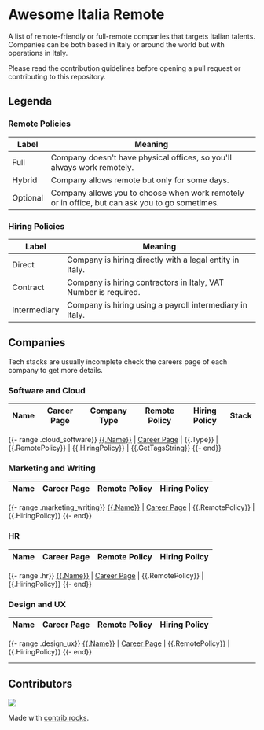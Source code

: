 [//]: # (DO NOT EDIT THIS FILE MANUALLY, USE THE GENERATOR AND DATA FOLDER)
# Awesome Italia Remote

A list of remote-friendly or full-remote companies that targets Italian talents.  
Companies can be both based in Italy or around the world but with operations in Italy.

Please read the contribution guidelines before opening a pull request or contributing to this repository.

## Legenda

### Remote Policies

Label | Meaning
--- | ---
Full | Company doesn't have physical offices, so you'll always work remotely.
Hybrid | Company allows remote but only for some days.
Optional | Company allows you to choose when work remotely or in office, but can ask you to go sometimes.

### Hiring Policies

Label | Meaning
--- | ---
Direct | Company is hiring directly with a legal entity in Italy.
Contract | Company is hiring contractors in Italy, VAT Number is required.
Intermediary | Company is hiring using a payroll intermediary in Italy.

## Companies

Tech stacks are usually incomplete check the careers page of each company to get more details.

### Software and Cloud

Name | Career Page | Company Type | Remote Policy | Hiring Policy | Stack
------------ | -- | ------- | ------- |---------------| -------

{{- range .cloud_software}}
[{{.Name}}]({{.URL}}) | [Career Page]({{.CareerPageURL}}) | {{.Type}} | {{.RemotePolicy}} | {{.HiringPolicy}} | {{.GetTagsString}}
{{- end}}

### Marketing and Writing

Name | Career Page | Remote Policy| Hiring Policy
------------ | -- | ------- | -------
{{- range .marketing_writing}}
[{{.Name}}]({{.URL}}) | [Career Page]({{.CareerPageURL}}) | {{.RemotePolicy}} | {{.HiringPolicy}}
{{- end}}

### HR

Name | Career Page | Remote Policy| Hiring Policy
------------ | -- | ------- | -------
{{- range .hr}}
[{{.Name}}]({{.URL}}) | [Career Page]({{.CareerPageURL}}) | {{.RemotePolicy}} | {{.HiringPolicy}}
{{- end}}

### Design and UX

Name | Career Page | Remote Policy| Hiring Policy
------------ | -- | ------- | -------
{{- range .design_ux}}
[{{.Name}}]({{.URL}}) | [Career Page]({{.CareerPageURL}}) | {{.RemotePolicy}} | {{.HiringPolicy}}
{{- end}}

---------

## Contributors

<a href="https://github.com/italiaremote/awesome-italia-remote/graphs/contributors">
  <img src="https://contrib.rocks/image?repo=italiaremote/awesome-italia-remote" />
</a>

Made with [contrib.rocks](https://contrib.rocks).

